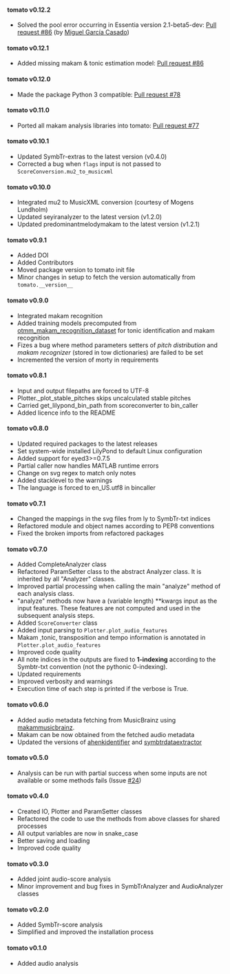 #### tomato v0.12.2
- Solved the pool error occurring in Essentia version 2.1-beta5-dev: [Pull request #86](https://github.com/sertansenturk/tomato/pull/#88) (by [Miguel García Casado](https://github.com/miguelgcasado))

#### tomato v0.12.1
- Added missing makam & tonic estimation model: [Pull request #86](https://github.com/sertansenturk/tomato/pull/#86)

#### tomato v0.12.0
 - Made the package Python 3 compatible: [Pull request #78](https://github.com/sertansenturk/tomato/pull/78)

#### tomato v0.11.0
 - Ported all makam analysis libraries into tomato: [Pull request #77](https://github.com/sertansenturk/tomato/pull/77)

#### tomato v0.10.1
 - Updated SymbTr-extras to the latest version (v0.4.0)
 - Corrected a bug when ```flags``` input is not passed to ```ScoreConversion.mu2_to_musicxml```

#### tomato v0.10.0
 - Integrated mu2 to MusicXML conversion (courtesy of Mogens Lundholm)
 - Updated seyiranalyzer to the latest version (v1.2.0)
 - Updated predominantmelodymakam to the latest version (v1.2.1)

#### tomato v0.9.1
 - Added DOI
 - Added Contributors
 - Moved package version to tomato init file
 - Minor changes in setup to fetch the version automatically from ```tomato.__version__```

#### tomato v0.9.0
 - Integrated makam recognition
 - Added training models precomputed from [otmm_makam_recognition_dataset](https://github.com/MTG/otmm_makam_recognition_dataset/tree/dlfm2016) for tonic identification and makam recognition
 - Fizes a bug where method parameters setters of _pitch distribution_ and _makam recognizer_ (stored in tow dictionaries) are failed to be set
 - Incremented the version of morty in requirements

#### tomato v0.8.1
 - Input and output filepaths are forced to UTF-8
 - Plotter._plot_stable_pitches skips uncalculated stable pitches
 - Carried get_lilypond_bin_path from scoreconverter to bin_caller
 - Added licence info to the README

#### tomato v0.8.0
 - Updated required packages to the latest releases
 - Set system-wide installed LilyPond to default Linux configuration
 - Added support for eyed3>=0.7.5
 - Partial caller now handles MATLAB runtime errors
 - Change on svg regex to match only notes
 - Added stacklevel to the warnings
 - The language is forced to en_US.utf8 in bincaller

#### tomato v0.7.1
 - Changed the mappings in the svg files from ly to SymbTr-txt indices
 - Refactored module and object names according to PEP8 conventions
 - Fixed the broken imports from refactored packages

#### tomato v0.7.0
 - Added CompleteAnalyzer class
 - Refactored ParamSetter class to the abstract Analyzer class. It is
 inherited by all "Analyzer" classes.
 - Improved partial processing when calling the main "analyze" method of
 each analysis class.
 - "analyze" methods now have a (variable length) **kwargs input as the
 input features. These features are not computed and used in the subsequent
 analysis steps.
 - Added ```ScoreConverter``` class
 - Added input parsing to ```Plotter.plot_audio_features```
 - Makam ,tonic, transposition and tempo information is annotated in ```Plotter.plot_audio_features``` 
 - Improved code quality
 - All note indices in the outputs are fixed to **1-indexing** according to
 the Symbtr-txt convention (not the pythonic 0-indexing).
 - Updated requirements
 - Improved verbosity and warnings
 - Execution time of each step is printed if the verbose is True.

#### tomato v0.6.0
 - Added audio metadata fetching from MusicBrainz using [makammusicbrainz](https://github.com/sertansenturk/makammusicbrainz/releases/tag/v1.2.0).
 - Makam can be now obtained from the fetched audio metadata 
 - Updated the versions of [ahenkidentifier](https://github.com/sertansenturk/ahenkidentifier/releases/tag/v1.4.0) and [symbtrdataextractor](https://github.com/sertansenturk/symbtrdataextractor/releases/tag/v2.0.0-alpha.3)

#### tomato v0.5.0
 - Analysis can be run with partial success when some inputs are not available or some methods fails (Issue [#24](https://github.com/sertansenturk/tomato/issues/24))

#### tomato v0.4.0
 - Created IO, Plotter and ParamSetter classes
 - Refactored the code to use the methods from above classes for shared processes
 - All output variables are now in snake_case
 - Better saving and loading
 - Improved code quality

#### tomato v0.3.0
 - Added joint audio-score analysis
 - Minor improvement and bug fixes in SymbTrAnalyzer and AudioAnalyzer classes

#### tomato v0.2.0
 - Added SymbTr-score analysis
 - Simplified and improved the installation process

#### tomato v0.1.0
 - Added audio analysis

